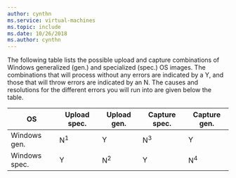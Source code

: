 ```yaml
---
author: cynthn
ms.service: virtual-machines
ms.topic: include
ms.date: 10/26/2018
ms.author: cynthn
---
```

The following table lists the possible upload and capture combinations of Windows generalized (gen.) and specialized (spec.) OS images. The combinations that will process without any errors are indicated by a Y, and those that will throw errors are indicated by an N. The causes and resolutions for the different errors you will run into are given below the table.

| OS | Upload spec. | Upload gen. | Capture spec. | Capture gen. |
| --- | --- | --- | --- | --- |
| Windows gen. |N<sup>1</sup> |Y |N<sup>3</sup> |Y |
| Windows spec. |Y |N<sup>2</sup> |Y |N<sup>4</sup> |


